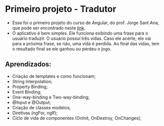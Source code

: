 # Primeiro projeto - Tradutor

* Esse foi o primeiro projeto do curso de Angular, do prof. Jorge Sant Ana, que pode ser encontrado neste [link](https://www.udemy.com/course/curso-de-desenvolvimento-web-com-es6-typescript-e-angular-4/?couponCode=ST4MT73124).
* O aplicativo é bem simples. Ele funciona exibindo uma frase para o usuário traduzir. O usuário possuí três vidas. Caso ele acerte, ele vai para a próxima frase, se não, uma vida é perdida. Ao final das vidas, tem o resultado final se ele ganhou ou perdeu o jogo.

## Aprendizados:
* Criação de templates e como funcionam;
* String Interpolation;
* Property Binding;
* Event Binding;
* One-way-binding e Two-way-binding;
* @Input e @Output;
* Criação de classes modelos;
* Diretivas (ngFor, ngIf);
* Ciclo de vida de componentes (OnInit, OnDestroy, OnChanges);